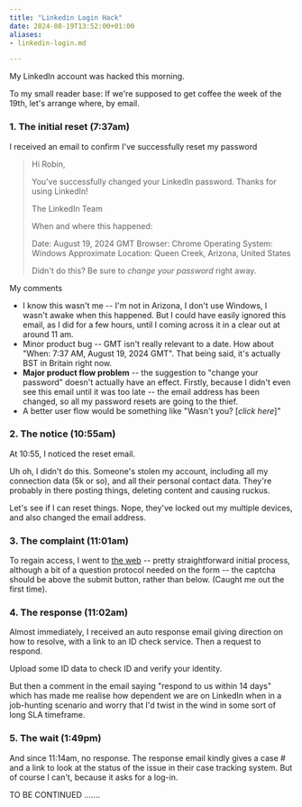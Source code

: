 ```yaml
---
title: "Linkedin Login Hack"
date: 2024-08-19T13:52:00+01:00
aliases:
- linkedin-login.md

---
```


My LinkedIn account was hacked this morning. 

To my small reader base: If we're supposed to get coffee the week of the 19th, let's arrange where, by email.



### 1. The initial reset (7:37am)

I received an email to confirm I've successfully reset my password

> Hi Robin,
> 
> You've successfully changed your LinkedIn password. Thanks for using LinkedIn!
>
> The LinkedIn Team
> 
> When and where this happened:
>
> Date: August 19, 2024 GMT
> Browser: Chrome
> Operating System: Windows
> Approximate Location: Queen Creek, Arizona, United States
>
> Didn't do this? Be sure to _change your password_ right away.

My comments
* I know this wasn't me -- I'm not in Arizona, I don't use Windows, I wasn't awake when this happened. But I could have easily ignored this email, as I did for a few hours, until I coming across it in a clear out at around 11 am.
* Minor product bug -- GMT isn't really relevant to a date. How about "When: 7:37 AM, August 19, 2024 GMT". That being said, it's actually BST in Britain right now.
* **Major product flow problem** -- the suggestion to "change your password" doesn't actually have an effect. Firstly, because I didn't even see this email until it was too late -- the email address has been changed, so all my password resets are going to the thief. 
* A better user flow would be something like "Wasn't you? [_click here_]"

### 2. The notice (10:55am)

At 10:55, I noticed the reset email. 

Uh oh, I didn't do this. Someone's stolen my account, including all my connection data (5k or so), and all their personal contact data. They're probably in there posting things, deleting content and causing ruckus. 

Let's see if I can reset things. Nope, they've locked out my multiple devices, and also changed the email address. 

### 3. The complaint (11:01am)

To regain access, I went to [the web](https://www.linkedin.com/help/linkedin/ask/TS-RHA) -- pretty straightforward initial process, although a bit of a question protocol needed on the form -- the captcha should be above the submit button, rather than below. (Caught me out the first time).

### 4. The response (11:02am)

Almost immediately, I received an auto response email giving direction on how to resolve, with a link to an ID check service. Then a request to respond.

Upload some ID data to check ID and verify your identity. 

But then a comment in the email saying "respond to us within 14 days" which has made me realise how dependent we are on LinkedIn when in a job-hunting scenario and worry that I'd twist in the wind in some sort of long SLA timeframe. 

### 5. The wait (1:49pm)

And since 11:14am, no response. The response email kindly gives a case # and a link to look at the status of the issue in their case tracking system. But of course I can't, because it asks for a log-in. 

TO BE CONTINUED .......
